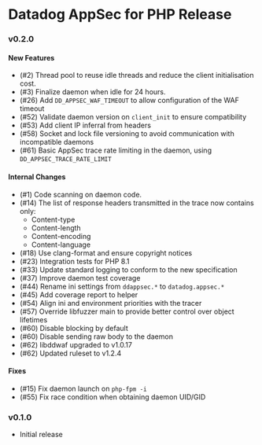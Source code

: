 # Datadog AppSec for PHP Release

### v0.2.0
#### New Features
- (#2) Thread pool to reuse idle threads and reduce the client initialisation cost.
- (#3) Finalize daemon when idle for 24 hours.
- (#26) Add `DD_APPSEC_WAF_TIMEOUT` to allow configuration of the WAF timeout
- (#52) Validate daemon version on `client_init` to ensure compatibility
- (#53) Add client IP inferral from headers
- (#58) Socket and lock file versioning to avoid communication with incompatible daemons
- (#61) Basic AppSec trace rate limiting in the daemon, using `DD_APPSEC_TRACE_RATE_LIMIT`

#### Internal Changes
- (#1) Code scanning on daemon code.
- (#14) The list of response headers transmitted in the trace now contains only:
	- Content-type
	- Content-length
	- Content-encoding
	- Content-language
- (#18) Use clang-format and ensure copyright notices
- (#23) Integration tests for PHP 8.1
- (#33) Update standard logging to conform to the new specification
- (#37) Improve daemon test coverage
- (#44) Rename ini settings from `ddappsec.*` to `datadog.appsec.*`
- (#45) Add coverage report to helper
- (#54) Align ini and environment priorities with the tracer
- (#57) Override libfuzzer main to provide better control over object lifetimes
- (#60) Disable blocking by default
- (#60) Disable sending raw body to the daemon
- (#62) libddwaf upgraded to v1.0.17
- (#62) Updated ruleset to v1.2.4

#### Fixes
- (#15) Fix daemon launch on `php-fpm -i`
- (#55) Fix race condition when obtaining daemon UID/GID

### v0.1.0
- Initial release
